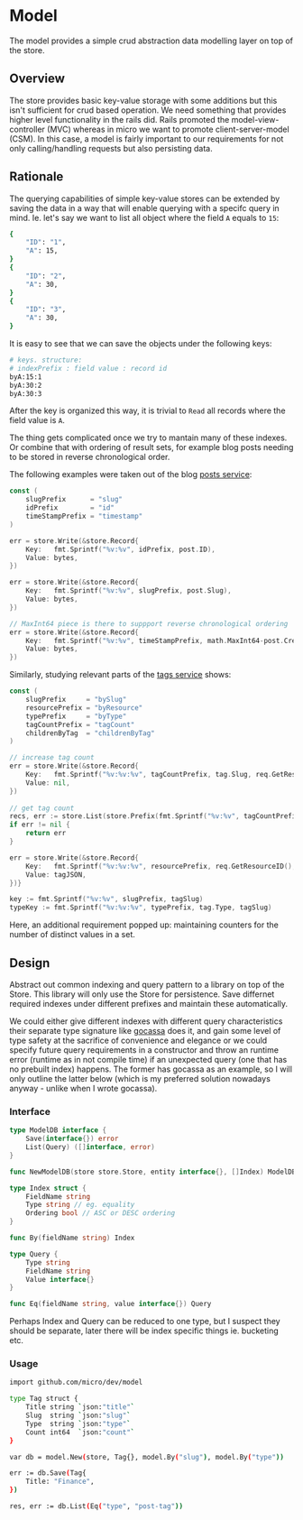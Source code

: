 # Model

The model provides a simple crud abstraction data modelling layer on top of the store.

## Overview

The store provides basic key-value storage with some additions but this isn't sufficient for crud based operation. We need something that provides 
higher level functionality in the rails did. Rails promoted the model-view-controller (MVC) whereas in micro we want to promote client-server-model (CSM). 
In this case, a model is fairly important to our requirements for not only calling/handling requests but also persisting data.

## Rationale

The querying capabilities of simple key-value stores can be extended by saving the data in a way that will enable querying with a specifc query in mind.
Ie. let's say we want to list all object where the field `A` equals to `15`:

```sh
{
    "ID": "1",
    "A": 15,
}
{
    "ID": "2",
    "A": 30,
}
{
    "ID": "3",
    "A": 30,
}
```

It is easy to see that we can save the objects under the following keys:

```sh
# keys. structure:
# indexPrefix : field value : record id
byA:15:1
byA:30:2
byA:30:3
```

After the key is organized this way, it is trivial to `Read` all records where the field value is `A`.

The thing gets complicated once we try to mantain many of these indexes. Or combine that with ordering of result sets, for example blog posts needing to be stored in reverse chronological order.

The following examples were taken out of the blog [posts service](https://github.com/micro/services/blob/master/blog/posts/handler/posts.go):


```go
const (
	slugPrefix      = "slug"
	idPrefix        = "id"
	timeStampPrefix = "timestamp"
)

err = store.Write(&store.Record{
	Key:   fmt.Sprintf("%v:%v", idPrefix, post.ID),
	Value: bytes,
})

err = store.Write(&store.Record{
	Key:   fmt.Sprintf("%v:%v", slugPrefix, post.Slug),
	Value: bytes,
})

// MaxInt64 piece is there to suppport reverse chronological ordering
err = store.Write(&store.Record{
	Key:   fmt.Sprintf("%v:%v", timeStampPrefix, math.MaxInt64-post.CreateTimestamp),
	Value: bytes,
})
```

Similarly, studying relevant parts of the [tags service](https://github.com/micro/services/blob/master/blog/tags/handler/tags.go) shows:

```go
const (
	slugPrefix     = "bySlug"
	resourcePrefix = "byResource"
	typePrefix     = "byType"
	tagCountPrefix = "tagCount"
	childrenByTag  = "childrenByTag"
)

// increase tag count
err = store.Write(&store.Record{
	Key:   fmt.Sprintf("%v:%v:%v", tagCountPrefix, tag.Slug, req.GetResourceID()),
	Value: nil,
})
    
// get tag count
recs, err := store.List(store.Prefix(fmt.Sprintf("%v:%v", tagCountPrefix, tag.Slug)), store.Limit(1000))
if err != nil {
	return err
}

err = store.Write(&store.Record{
	Key:   fmt.Sprintf("%v:%v:%v", resourcePrefix, req.GetResourceID(), tag.Slug),
	Value: tagJSON,
})}

key := fmt.Sprintf("%v:%v", slugPrefix, tagSlug)
typeKey := fmt.Sprintf("%v:%v:%v", typePrefix, tag.Type, tagSlug)
```

Here, an additional requirement popped up: maintaining counters for the number of distinct values in a set.

## Design

Abstract out common indexing and query pattern to a library on top of the Store.
This library will only use the Store for persistence. Save differnet required indexes under different prefixes and maintain these automatically.

We could either give different indexes with different query characteristics their separate type signature like [gocassa](github.com/gocassa/gocassa) does it, and gain some level of type safety at the sacrifice of convenience and elegance or we could specify future query requirements in a constructor and throw an runtime error (runtime as in not compile time) if an unexpected query (one that has no prebuilt index) happens. The former has gocassa as an example, so I will only outline the latter below (which is my preferred solution nowadays anyway - unlike when I wrote gocassa).

### Interface


```go
type ModelDB interface {
    Save(interface{}) error
    List(Query) ([]interface, error)
}

func NewModelDB(store store.Store, entity interface{}, []Index) ModelDB

type Index struct {
    FieldName string
    Type string // eg. equality
    Ordering bool // ASC or DESC ordering
}

func By(fieldName string) Index

type Query {
    Type string
    FieldName string
    Value interface{}
}

func Eq(fieldName string, value interface{}) Query
```

Perhaps Index and Query can be reduced to one type, but I suspect they should be separate, later there will be index specific things ie. bucketing etc.

### Usage

```sh
import github.com/micro/dev/model

type Tag struct {
	Title string `json:"title"`
	Slug  string `json:"slug"`
	Type  string `json:"type"`
	Count int64  `json:"count"`
}

var db = model.New(store, Tag{}, model.By("slug"), model.By("type"))

err := db.Save(Tag{
    Title: "Finance",
})

res, err := db.List(Eq("type", "post-tag"))
```

